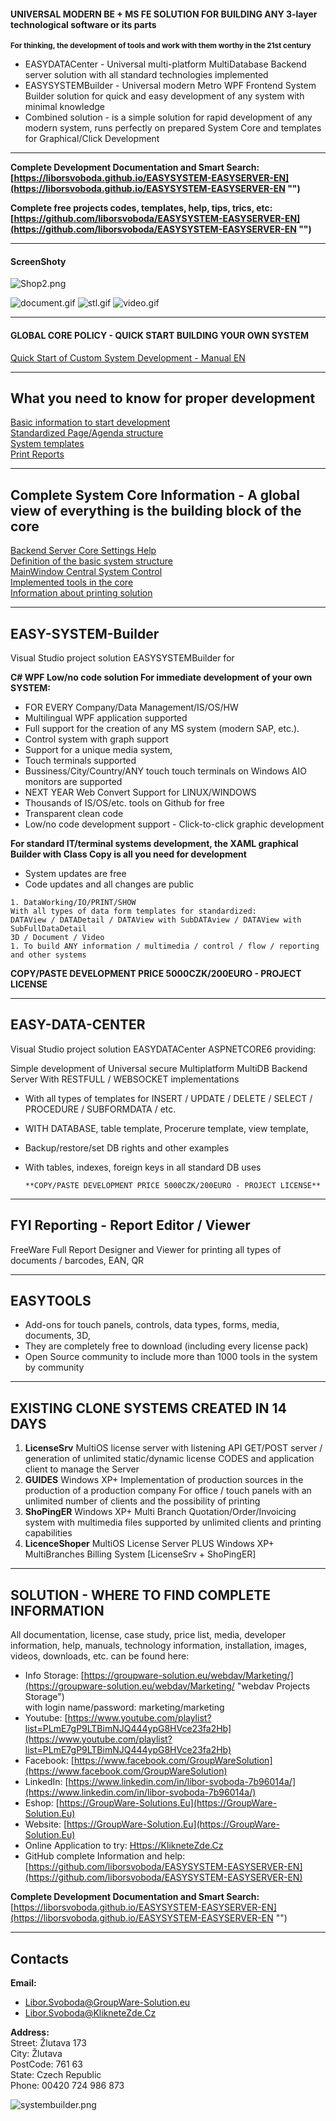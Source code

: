 #### UNIVERSAL MODERN BE + MS FE SOLUTION FOR BUILDING ANY 3-layer technological software or its parts
<sup>**For thinking, the development of tools and work with them worthy in the 21st century**</sup>


* EASYDATACenter - Universal multi-platform MultiDatabase Backend server solution with all standard technologies implemented
* EASYSYSTEMBuilder - Universal modern Metro WPF Frontend System Builder solution for quick and easy development of any system with minimal knowledge
* Combined solution - is a simple solution for rapid development of any modern system,
    runs perfectly on prepared System Core and templates for Graphical/Click Development


---

**Complete Development Documentation and Smart Search:   [https://liborsvoboda.github.io/EASYSYSTEM-EASYSERVER-EN](https://liborsvoboda.github.io/EASYSYSTEM-EASYSERVER-EN "")**   

**Complete free projects codes, templates, help, tips, trics, etc: [https://github.com/liborsvoboda/EASYSYSTEM-EASYSERVER-EN](https://github.com/liborsvoboda/EASYSYSTEM-EASYSERVER-EN "")**   

---

#### ScreenShoty

![Shop2.png](SolutionScreenShots/Shop2.png "")

![document.gif](SolutionScreenShots/gif/document.gif "")    ![stl.gif](SolutionScreenShots/gif/stl.gif "") ![video.gif](SolutionScreenShots/gif/video.gif "")   

---

#### GLOBAL CORE POLICY - QUICK START BUILDING YOUR OWN SYSTEM

[Quick Start of Custom System Development - Manual EN](https://github.com/liborsvoboda/EASYSYSTEM-EASYSERVER-EN/tree/main/CustomSystemCreationIdeaCz.MD "Logic of Global Systems")  

---
## What you need to know for proper development
[Basic information to start development](https://github.com/liborsvoboda/EASYSYSTEM-EASYSERVER-EN/tree/main/EASYSYSTEMBuilderProject-WPFNET4.5+/EASYBuilderProjectCoreDescription/AutoJoinModelConditions.md "")  
[Standardized Page/Agenda structure](https://github.com/liborsvoboda/EASYSYSTEM-EASYSERVER-EN/tree/main/EASYSYSTEMBuilderProject-WPFNET4.5+/EASYBuilderProjectCoreDescription/Page-AgendaStructure.md "")  
[System templates](https://github.com/liborsvoboda/EASYSYSTEM-EASYSERVER-EN/tree/main/EASYSYSTEMBuilderProject-WPFNET4.5+/EASYBuilderProjectCoreDescription/SystemTemplates.md "")  
[Print Reports](https://github.com/liborsvoboda/EASYSYSTEM-EASYSERVER-EN/tree/main/FYIReporting%26Help%26Tips/README.MD "")  

----

## Complete System Core Information - A global view of everything is the building block of the core
[Backend Server Core Settings Help](https://github.com/liborsvoboda/EASYSYSTEM-EASYSERVER-EN/tree/main/EASYDATACenterProject-ASPNETCORE6/BACKENDCORE.md)   
[Definition of the basic system structure](https://github.com/liborsvoboda/EASYSYSTEM-EASYSERVER-EN/tree/main/EASYSYSTEMBuilderProject-WPFNET4.5+/EASYBuilderProjectCoreDescription/CoreStructureDefinition.md "")  
[MainWindow Central System Control](https://github.com/liborsvoboda/EASYSYSTEM-EASYSERVER-EN/tree/main/EASYSYSTEMBuilderProject-WPFNET4.5+/EASYBuilderProjectCoreDescription/MainWindow-CentralCorePoint.md "")   
[Implemented tools in the core](https://github.com/liborsvoboda/EASYSYSTEM-EASYSERVER-EN/tree/main/EASYTOOLS/README.MD "")   
[Information about printing solution](https://github.com/liborsvoboda/EASYSYSTEM-EASYSERVER-EN/tree/main/EASYSYSTEMBuilderProject-WPFNET4.5+/EASYBuilderProjectCoreDescription/Printing&SystemJoins.md "")  


---

## EASY-SYSTEM-Builder
Visual Studio project solution EASYSYSTEMBuilder for

**C# WPF Low/no code solution For immediate development of your own SYSTEM:**
* FOR EVERY Company/Data Management/IS/OS/HW
* Multilingual WPF application supported
* Full support for the creation of any MS system (modern SAP, etc.).
* Control system with graph support
* Support for a unique media system,
* Touch terminals supported
* Bussiness/City/Country/ANY touch touch terminals on Windows AIO monitors are supported
* NEXT YEAR Web Convert Support for LINUX/WINDOWS
* Thousands of IS/OS/etc. tools on Github for free
* Transparent clean code
* Low/no code development support - Click-to-click graphic development

**For standard IT/terminal systems development, the XAML graphical Builder with Class Copy is all you need for development**
* System updates are free
* Code updates and all changes are public

```
1. DataWorking/IO/PRINT/SHOW
With all types of data form templates for standardized:
DATAView / DATADetail / DATAView with SubDATAview / DATAView with SubFullDataDetail
3D / Document / Video
1. To build ANY information / multimedia / control / flow / reporting and other systems
```

**COPY/PASTE DEVELOPMENT PRICE 5000CZK/200EURO - PROJECT LICENSE** 

---

## EASY-DATA-CENTER
Visual Studio project solution EASYDATACenter ASPNETCORE6 providing:

Simple development of Universal secure Multiplatform MultiDB Backend Server
With RESTFULL / WEBSOCKET implementations

* With all types of templates for INSERT / UPDATE / DELETE / SELECT / PROCEDURE / SUBFORMDATA / etc.
* WITH DATABASE, table template, Procerure template, view template,
* Backup/restore/set DB rights and other examples
* With tables, indexes, foreign keys in all standard DB uses

      **COPY/PASTE DEVELOPMENT PRICE 5000CZK/200EURO - PROJECT LICENSE**

---

## FYI Reporting - Report Editor / Viewer
FreeWare Full Report Designer and Viewer for printing all types of documents / barcodes, EAN, QR

---
## EASYTOOLS
* Add-ons for touch panels, controls, data types, forms, media, documents, 3D,
* They are completely free to download (including every license pack)  
* Open Source community to include more than 1000 tools in the system by community  

----
 
## EXISTING CLONE SYSTEMS CREATED IN 14 DAYS
1. **LicenseSrv**
MultiOS license server with listening API GET/POST server / generation of unlimited static/dynamic license CODES and application client to manage the Server
1. **GUIDES** Windows XP+ Implementation of production sources in the production of a production company For office / touch panels with an unlimited number of clients and the possibility of printing
1. **ShoPingER** Windows XP+ Multi Branch Quotation/Order/Invoicing system with multimedia files supported by unlimited clients and printing capabilities
1. **LicenceShoper** MultiOS License Server PLUS Windows XP+ MultiBranches Billing System [LicenseSrv + ShoPingER]

---

## SOLUTION - WHERE TO FIND COMPLETE INFORMATION
All documentation, license, case study, price list, media, developer information, help, manuals, technology information, installation, images, videos, downloads, etc. can be found here:


* Info Storage: [https://groupware-solution.eu/webdav/Marketing/](https://groupware-solution.eu/webdav/Marketing/ "webdav Projects Storage")  
   with login name/password: marketing/marketing
* Youtube: [https://www.youtube.com/playlist?list=PLmE7gP9LTBimNJQ444ypG8HVce23fa2Hb](https://www.youtube.com/playlist?list=PLmE7gP9LTBimNJQ444ypG8HVce23fa2Hb)  
* Facebook: [https://www.facebook.com/GroupWareSolution](https://www.facebook.com/GroupWareSolution)  
* LinkedIn: [https://www.linkedin.com/in/libor-svoboda-7b96014a/](https://www.linkedin.com/in/libor-svoboda-7b96014a/)  
* Eshop: [https://GroupWare-Solutions.Eu](https://GroupWare-Solution.Eu)  
* Website: [https://GroupWare-Solution.Eu](https://GroupWare-Solution.Eu)  
* Online Application to try: [Https://KlikneteZde.Cz](Https://KlikneteZde.Cz)  
* GitHub complete Information and help: [https://github.com/liborsvoboda/EASYSYSTEM-EASYSERVER-EN](https://github.com/liborsvoboda/EASYSYSTEM-EASYSERVER-EN)  


**Complete Development Documentation and Smart Search:**   [https://liborsvoboda.github.io/EASYSYSTEM-EASYSERVER-EN](https://liborsvoboda.github.io/EASYSYSTEM-EASYSERVER-EN "")  

---
## Contacts  


**Email:**
- Libor.Svoboda@GroupWare-Solution.eu  
- Libor.Svoboda@KlikneteZde.Cz


**Address:**  
Street: Žlutava 173  
City: Žlutava  
PostCode: 761 63  
State: Czech Republic  
Phone: 00420 724 986 873  

![systembuilder.png](SolutionScreenShots/systembuilder.png "")   
